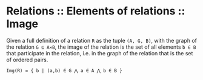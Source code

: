 # Relations :: Elements of relations :: Image

Given a full definition of a relation `R` as the tuple `(A, G, B)`, with the graph of the relation `G ⊆ A⨯B`, the image of the relation is the set of all elements `b ∈ B` that participate in the relation, i.e. in the graph of the relation that is the set of ordered pairs.

`Img(R) = { b | (a,b) ∈ G ⋀ a ∈ A ⋀ b ∈ B }`

